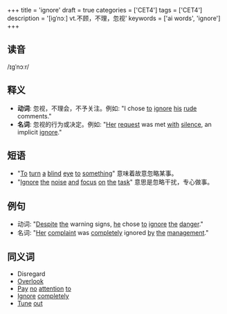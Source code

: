 +++
title = 'ignore'
draft = true
categories = ['CET4']
tags = ['CET4']
description = '[igˈnɔː] vt.不顾，不理，忽视'
keywords = ['ai words', 'ignore']
+++

## 读音
/ɪɡˈnɔːr/

## 释义
- **动词**: 忽视，不理会，不予关注。例如: "I chose [to](/zh/post/to/) [ignore](/zh/post/ignore/) [his](/zh/post/his/) [rude](/zh/post/rude/) comments."
- **名词**: 忽视的行为或决定。例如: "[Her](/zh/post/her/) [request](/zh/post/request/) was met [with](/zh/post/with/) [silence](/zh/post/silence/), an implicit [ignore](/zh/post/ignore/)."

## 短语
- "[To](/zh/post/to/) [turn](/zh/post/turn/) [a](/zh/post/a/) [blind](/zh/post/blind/) [eye](/zh/post/eye/) [to](/zh/post/to/) [something](/zh/post/something/)" 意味着故意忽略某事。
- "[Ignore](/zh/post/ignore/) [the](/zh/post/the/) [noise](/zh/post/noise/) [and](/zh/post/and/) [focus](/zh/post/focus/) [on](/zh/post/on/) [the](/zh/post/the/) [task](/zh/post/task/)" 意思是忽略干扰，专心做事。

## 例句
- 动词: "[Despite](/zh/post/despite/) [the](/zh/post/the/) warning signs, [he](/zh/post/he/) chose [to](/zh/post/to/) [ignore](/zh/post/ignore/) [the](/zh/post/the/) [danger](/zh/post/danger/)."
- 名词: "[Her](/zh/post/her/) [complaint](/zh/post/complaint/) was [completely](/zh/post/completely/) ignored [by](/zh/post/by/) [the](/zh/post/the/) [management](/zh/post/management/)."

## 同义词
- Disregard
- [Overlook](/zh/post/overlook/)
- [Pay](/zh/post/pay/) [no](/zh/post/no/) [attention](/zh/post/attention/) [to](/zh/post/to/)
- [Ignore](/zh/post/ignore/) [completely](/zh/post/completely/)
- [Tune](/zh/post/tune/) [out](/zh/post/out/)

